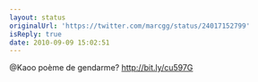 ```yaml
---
layout: status
originalUrl: 'https://twitter.com/marcgg/status/24017152799'
isReply: true
date: 2010-09-09 15:02:51
---
```


@Kaoo poème de gendarme? http://bit.ly/cu597G
